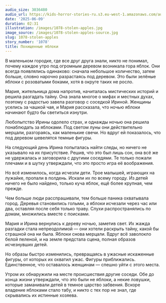 ```yaml
---
audio_size: 3036480
audio_url: https://kids-horror-stories-ru.s3.eu-west-1.amazonaws.com/audio/1078-stolen-apples.mp3
date: '2025-06-09'
duration: 02:31
illustration: /images/1078-stolen-apples.jpg
image_source: /images/1078-stolen-apples-source.jpg
slug: 1078-stolen-apples
story_number: '1078'
title: Похищенные яблоки
---
```


В маленьком городке, где все друг друга знали, никто не понимал, почему каждое утро под огромным деревом возникала гора яблок. Они всегда появлялись одинаково: сначала небольшое количество, затем больше, словно нарочно разрастаясь под деревом. Это были зелёные яблоки с розоватыми боками, хотя в округе таких не росло.

Мария, жительница дома напротив, начиталась мистических историй и решила разгадать тайну. Она знала многое о мифах и местных духах, поэтому с радостью завела разговор с соседкой Ириной. Женщины уселись за чашкой чая, и Мария рассказала, что ночью яблоки начинают будто бы светиться изнутри.

Любопытство Ирины одолело страх, и однажды ночью она решила понаблюдать за яблоками. Под светом луны они действительно мерцали, разгораясь, как маленькие свечи. Но вдруг ей показалось, что под деревом шевелятся темные фигуры.

На следующий день Ирина попыталась найти следы, но ничего не указывало на их присутствие. Решив, что это был лишь сон, она всё же не удержалась и заговорила с другими соседями. Те только пожали плечами и в шутку утверждали, что это просто игра её воображения.

Но всё изменилось, когда исчезли дети. Трое малышей, играющих на лужайке, пропали в полдень. Искали их по всему городу. Из детей ничего не было найдено, только куча яблок, ещё более крупная, чем прежде.

Чем больше люди расспрашивали, тем больше паника охватывала город. Деревья становились голыми, а яблоки исчезали через час или два, оставляя после себя только траву. Слухи распространялись по домам, множились вместе с поисками.

Мария и Ирина вернулись к дереву ночью, заметив свет. Их жажда разгадки стала непреодолимой — они хотели раскрыть тайну, какой бы страшной она ни была. Яблоки снова мерцали. Вдруг всё заволокло белой пеленой, и на земле предстала сцена, полная образов исчезнувших детей.

Но образы быстро изменились, превращаясь в ужасные искаженные фигуры, от которых их охватил ужас. Фигуры приближались. Единственное, что оставалось женщинам — спешно уйти с этого места.

Утром их обнаружили на месте происшествия другие соседи. Обе до конца жизни утверждали, что это были не яблоки, а некие ловушки, которые заманивали детей в темное царство забвения. Вскоре владение яблоками стало табу, и никто с тех пор не знал, где скрывались их истинные хозяева.